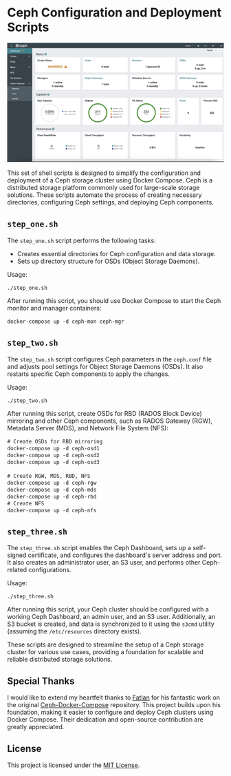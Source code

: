 # Ceph Configuration and Deployment Scripts

![ceph-mimic-dash.png](ceph-mimic-dash.png)

This set of shell scripts is designed to simplify the configuration and deployment of a Ceph storage cluster using Docker Compose. Ceph is a distributed storage platform commonly used for large-scale storage solutions. These scripts automate the process of creating necessary directories, configuring Ceph settings, and deploying Ceph components.

## `step_one.sh`

The `step_one.sh` script performs the following tasks:

- Creates essential directories for Ceph configuration and data storage.
- Sets up directory structure for OSDs (Object Storage Daemons).

Usage:
```shell
./step_one.sh
```

After running this script, you should use Docker Compose to start the Ceph monitor and manager containers:

```shell
docker-compose up -d ceph-mon ceph-mgr
```

## `step_two.sh`

The `step_two.sh` script configures Ceph parameters in the `ceph.conf` file and adjusts pool settings for Object Storage Daemons (OSDs). It also restarts specific Ceph components to apply the changes.

Usage:
```shell
./step_two.sh
```

After running this script, create OSDs for RBD (RADOS Block Device) mirroring and other Ceph components, such as RADOS Gateway (RGW), Metadata Server (MDS), and Network File System (NFS):

```shell
# Create OSDs for RBD mirroring
docker-compose up -d ceph-osd1
docker-compose up -d ceph-osd2
docker-compose up -d ceph-osd3

# Create RGW, MDS, RBD, NFS
docker-compose up -d ceph-rgw
docker-compose up -d ceph-mds
docker-compose up -d ceph-rbd
# Create NFS
docker-compose up -d ceph-nfs
```

## `step_three.sh`

The `step_three.sh` script enables the Ceph Dashboard, sets up a self-signed certificate, and configures the dashboard's server address and port. It also creates an administrator user, an S3 user, and performs other Ceph-related configurations.

Usage:
```shell
./step_three.sh
```

After running this script, your Ceph cluster should be configured with a working Ceph Dashboard, an admin user, and an S3 user. Additionally, an S3 bucket is created, and data is synchronized to it using the `s3cmd` utility (assuming the `/etc/resources` directory exists).

These scripts are designed to streamline the setup of a Ceph storage cluster for various use cases, providing a foundation for scalable and reliable distributed storage solutions.

## Special Thanks

I would like to extend my heartfelt thanks to [Fatlan](https://github.com/fatlan) for his fantastic work on the original [Ceph-Docker-Compose](https://github.com/fatlan/Ceph-Docker-Compose) repository. This project builds upon his foundation, making it easier to configure and deploy Ceph clusters using Docker Compose. Their dedication and open-source contribution are greatly appreciated.

## License
This project is licensed under the [MIT License](https://opensource.org/licenses/MIT).
